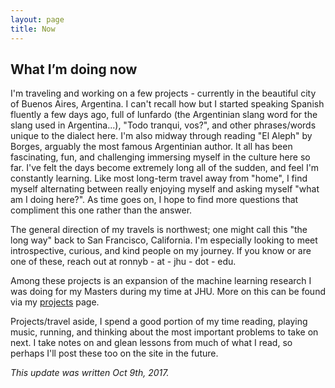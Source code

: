 ```yaml
---
layout: page
title: Now
---
```


## What I’m doing now

I'm traveling and working on a few projects - currently in the beautiful city of Buenos Aires, Argentina. I can't recall how but I started speaking Spanish fluently a few days ago, full of lunfardo (the Argentinian slang word for the slang used in Argentina...), "Todo tranqui, vos?", and other phrases/words unique to the dialect here. I'm also midway through reading "El Aleph" by Borges, arguably the most famous Argentinian author. It all has been fascinating, fun, and challenging immersing myself in the culture here so far. I've felt the days become extremely long all of the sudden, and feel I'm constantly learning. Like most long-term travel away from "home", I find myself alternating between really enjoying myself and asking myself "what am I doing here?". As time goes on, I hope to find more questions that compliment this one rather than the answer.

The general direction of my travels is northwest; one might call this "the long way" back to San Francisco, California. I'm especially looking to meet introspective, curious, and kind people on my journey. If you know or are one of these, reach out at ronnyb - at - jhu - dot - edu.

Among these projects is an expansion of the machine learning research I was doing for my Masters during my time at JHU. More on this can be found via my [projects](../projects) page.

Projects/travel aside, I spend a good portion of my time reading, playing music, running, and thinking about the most important problems to take on next. I take notes on and glean lessons from much of what I read, so perhaps I'll post these too on the site in the future.

*This update was written Oct 9th, 2017.*

